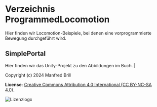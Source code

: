 # Verzeichnis ProgrammedLocomotion

Hier finden wir Locomotion-Beispiele, bei denen eine vorprogrammierte Bewegung
durchgeführt wird.

## SimplePortal
Hier finden wir das Unity-Projekt zu den Abbildungen im Buch.                |


Copyright (c) 2024 Manfred Brill

**License**: [Creative Commons Attribution 4.0 International (CC BY-NC-SA 4.0)](https://creativecommons.org/licenses/by-nc-sa/4.0/).  

![Lizenzlogo](https://licensebuttons.net/l/by-nc-sa/3.0/de/88x31.png)
